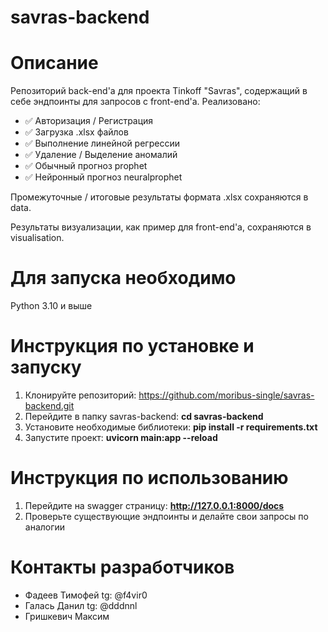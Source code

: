 # savras-backend
# Описание
Репозиторий back-end'a для проекта Tinkoff "Savras", содержащий в себе эндпоинты для запросов с front-end'а.
Реализовано: 

- :white_check_mark: Авторизация / Регистрация
- :white_check_mark: Загрузка .xlsx файлов
- :white_check_mark: Выполнение линейной регрессии
- :white_check_mark: Удаление / Выделение аномалий
- :white_check_mark: Обычный прогноз prophet
- :white_check_mark: Нейронный прогноз neuralprophet

Промежуточные / итоговые результаты формата .xlsx сохраняются в data.

Результаты визуализации, как пример для front-end'а, сохраняются в visualisation.

# Для запуска необходимо
Python 3.10 и выше

# Инструкция по установке и запуску
1. Клонируйте репозиторий: https://github.com/moribus-single/savras-backend.git
2. Перейдите в папку savras-backend: **cd savras-backend**
3. Установите необходимые библиотеки: **pip install -r requirements.txt**
4. Запустите проект: **uvicorn main:app --reload**

# Инструкция по использованию
1. Перейдите на swagger страницу: **http://127.0.0.1:8000/docs**
2. Проверьте существующие эндпоинты и делайте свои запросы по аналогии

# Контакты разработчиков
- Фадеев Тимофей tg: @f4vir0
- Галась Данил tg: @dddnnl
- Гришкевич Максим

